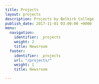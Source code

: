 ```yaml
---
title: Projects
layout: projects
description: Projects by Belkirk College
publish_date: 2017-11-01 03:00:00 +0000
menu:
  navigation:
    identifier: _projects
    weight: 2
    title: Newsroom
  footer:
    identifier: _projects
    url: "/projects/"
    weight: 1
    title: Newsroom

---
```

